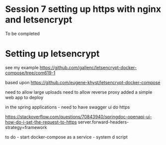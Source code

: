 # Session 7 setting up https with nginx and letsencrypt

To be completed


# Setting up letsencrypt

see my example https://github.com/gallenc/letsencrypt-docker-compose/tree/com619-1

based upon https://github.com/eugene-khyst/letsencrypt-docker-compose 

need to allow large uploads
need to allow reverse proxy
added a simple web app to deploy 

in the spring applications - need to have swagger ui do https

https://stackoverflow.com/questions/70843940/springdoc-openapi-ui-how-do-i-set-the-request-to-https
server.forward-headers-strategy=framework

to do - start docker-compose as a service - system d script
